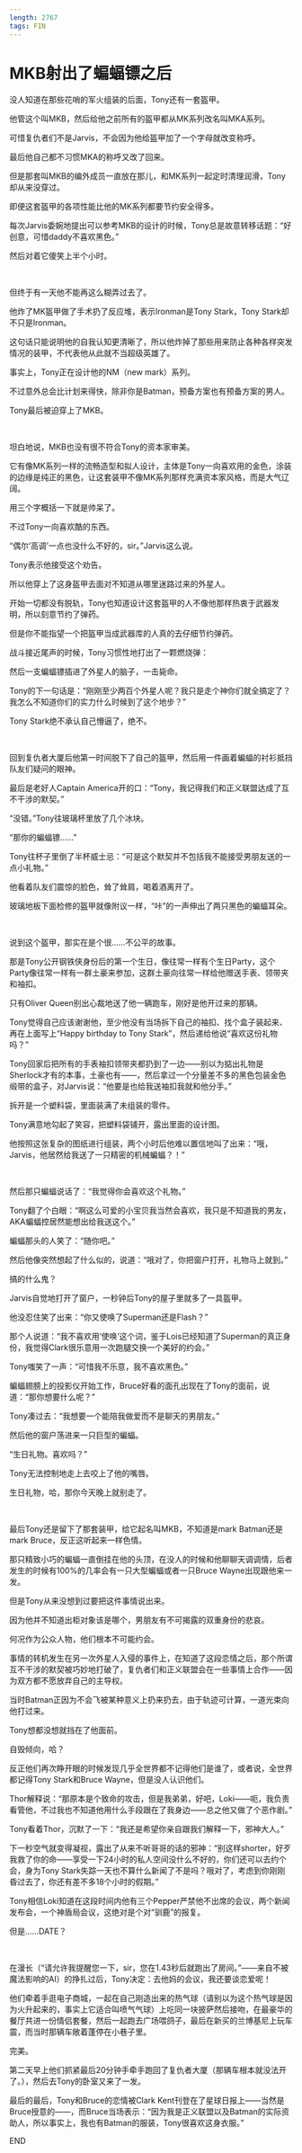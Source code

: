 ```yaml
---
length: 2767
tags: FIN
---
```


# MKB射出了蝙蝠镖之后

没人知道在那些花哨的军火组装的后面，Tony还有一套盔甲。

他管这个叫MKB，然后给他之前所有的盔甲都从MK系列改名叫MKA系列。

可惜复仇者们不是Jarvis，不会因为他给盔甲加了一个字母就改变称呼。

最后他自己都不习惯MKA的称呼又改了回来。

但是那套叫MKB的编外成员一直放在那儿，和MK系列一起定时清理润滑，Tony却从来没穿过。

即便这套盔甲的各项性能比他的MK系列都要节约安全得多。

每次Jarvis委婉地提出可以参考MKB的设计的时候，Tony总是故意转移话题：“好创意，可惜daddy不喜欢黑色。”

然后对着它傻笑上半个小时。

<br>

但终于有一天他不能再这么糊弄过去了。

他炸了MK盔甲做了手术扔了反应堆，表示Ironman是Tony Stark，Tony Stark却不只是Ironman。

这句话只能说明他的自我认知更清晰了，所以他炸掉了那些用来防止各种各样突发情况的装甲，不代表他从此就不当超级英雄了。

事实上，Tony正在设计他的NM（new mark）系列。

不过意外总会比计划来得快，除非你是Batman，预备方案也有预备方案的男人。

Tony最后被迫穿上了MKB。

<br>

坦白地说，MKB也没有很不符合Tony的资本家审美。

它有像MK系列一样的流畅造型和拟人设计，主体是Tony一向喜欢用的金色，涂装的边缘是纯正的黑色，让这套装甲不像MK系列那样充满资本家风格，而是大气辽阔。

用三个字概括一下就是帅呆了。

不过Tony一向喜欢酷的东西。

“偶尔‘高调’一点也没什么不好的，sir。”Jarvis这么说。

Tony表示他接受这个劝告。

所以他穿上了这身盔甲去面对不知道从哪里迷路过来的外星人。

开始一切都没有脱轨，Tony也知道设计这套盔甲的人不像他那样热衷于武器发明，所以刻意节约了弹药。

但是你不能指望一个把盔甲当成武器库的人真的去仔细节约弹药。

战斗接近尾声的时候，Tony习惯性地打出了一颗燃烧弹：

然后一支蝙蝠镖插进了外星人的脑子，一击毙命。

Tony的下一句话是：“刚刚至少两百个外星人呢？我只是走个神你们就全搞定了？我怎么不知道你们的实力什么时候到了这个地步？”

Tony Stark绝不承认自己懵逼了，绝不。

<br>

回到复仇者大厦后他第一时间脱下了自己的盔甲，然后用一件画着蝙蝠的衬衫抵挡队友们疑问的眼神。

最后是老好人Captain America开的口：“Tony，我记得我们和正义联盟达成了互不干涉的默契。”

“没错。”Tony往玻璃杯里放了几个冰块。

“那你的蝙蝠镖……”

Tony往杯子里倒了半杯威士忌：“可是这个默契并不包括我不能接受男朋友送的一点小礼物。”

他看着队友们震惊的脸色，耸了耸肩，喝着酒离开了。

玻璃地板下面检修的盔甲就像附议一样，“咔”的一声伸出了两只黑色的蝙蝠耳朵。

<br>

说到这个盔甲，那实在是个很……不公平的故事。

那是Tony公开钢铁侠身份后的第一个生日，像往常一样有个生日Party，这个Party像往常一样有一群土豪来参加，这群土豪向往常一样给他赠送手表、领带夹和袖扣。

只有Oliver Queen别出心裁地送了他一辆跑车，刚好是他开过来的那辆。

Tony觉得自己应该谢谢他，至少他没有当场拆下自己的袖扣、找个盒子装起来、再在上面写上“Happy birthday to Tony Stark”，然后递给他说“喜欢这份礼物吗？”

Tony回家后把所有的手表袖扣领带夹都扔到了一边——别以为掂出礼物是Sherlock才有的本事，土豪也有——，然后拿过一个分量差不多的黑色包装金色缎带的盒子，对Jarvis说：“他要是也给我送袖扣我就和他分手。”

拆开是一个塑料袋，里面装满了未组装的零件。

Tony满意地勾起了笑容，把塑料袋铺开，露出里面的设计图。

他按照这张复杂的图纸进行组装，两个小时后他难以置信地叫了出来：“哦，Jarvis，他居然给我送了一只精密的机械蝙蝠？！”

<br>

然后那只蝙蝠说话了：“我觉得你会喜欢这个礼物。”

Tony翻了个白眼：“啊这么可爱的小宝贝我当然会喜欢，我只是不知道我的男友，AKA蝙蝠控居然能想出给我送这个。”

蝙蝠那头的人笑了：“随你吧。”

然后他像突然想起了什么似的，说道：“哦对了，你把窗户打开，礼物马上就到。”

搞的什么鬼？

Jarvis自觉地打开了窗户，一秒钟后Tony的屋子里就多了一具盔甲。

他没忍住笑了出来：“你又使唤了Superman还是Flash？”

那个人说道：“我不喜欢用‘使唤’这个词，鉴于Lois已经知道了Superman的真正身份，我觉得Clark很乐意用一次跑腿交换一个美好的约会。”

Tony嗤笑了一声：“可惜我不乐意，我不喜欢黑色。”

蝙蝠翅膀上的投影仪开始工作，Bruce好看的面孔出现在了Tony的面前，说道：“那你想要什么呢？”

Tony凑过去：“我想要一个能陪我做爱而不是聊天的男朋友。”

然后他的窗户荡进来一只巨型的蝙蝠。

“生日礼物。喜欢吗？”

Tony无法控制地走上去咬上了他的嘴唇。

生日礼物，哈，那你今天晚上就别走了。

<br>

最后Tony还是留下了那套装甲，给它起名叫MKB，不知道是mark Batman还是mark Bruce，反正这听起来一样色情。

那只精致小巧的蝙蝠一直倒挂在他的头顶，在没人的时候和他聊聊天调调情，后者发生的时候有100%的几率会有一只大型蝙蝠或者一只Bruce Wayne出现跟他来一发。

但是Tony从来没想到过要把这件事情说出来。

因为他并不知道出柜对象该是哪个，男朋友有不可揭露的双重身份的悲哀。

何况作为公众人物，他们根本不可能约会。

事情的转机发生在另一次外星人入侵的事件上，在知道了这段恋情之后，那个所谓互不干涉的默契被巧妙地打破了，复仇者们和正义联盟会在一些事情上合作——因为双方都不愿放弃自己的主导权。

当时Batman正因为不会飞被某种意义上扔来扔去，由于轨迹可计算，一道光束向他打过来。

Tony想都没想就挡在了他面前。

自毁倾向，哈？

反正他们再次睁开眼的时候发现几乎全世界都不记得他们是谁了，或者说，全世界都记得Tony Stark和Bruce Wayne，但是没人认识他们。

Thor解释说：“那原本是个致命的攻击，但是我弟弟，好吧，Loki——呃，我负责看管他，不过我也不知道他用什么手段跟在了我身边——总之他又做了个恶作剧。”

Tony看着Thor，沉默了一下：“我还是希望你亲自跟我们解释一下，邪神大人。”

下一秒空气就变得凝视，露出了从来不听哥哥的话的邪神：“别这样shorter，好歹我救了你的命——享受一下24小时的私人空间没什么不好的，你们还可以去约个会，身为Tony Stark失踪一天也不算什么新闻了不是吗？哦对了，考虑到你刚刚昏过去了，你还有差不多18个小时的假期。”

Tony相信Loki知道在这段时间内他有三个Pepper严禁他不出席的会议，两个新闻发布会，一个神盾局会议，这绝对是个对“驯鹿”的报复。

但是……DATE？

<br>

在漫长（“请允许我提醒您一下，sir，您在1.43秒后就跑出了房间。”——来自不被魔法影响的AI）的挣扎过后，Tony决定：去他妈的会议，我还要谈恋爱呢！

他们牵着手逛电子商城，一起在自己刚造出来的热气球（请别以为这个热气球是因为火升起来的，事实上它适合叫喷气气球）上吃同一块披萨然后接吻，在最豪华的餐厅共进一份情侣套餐，然后一起跑去广场喂鸽子，最后在新买的兰博基尼上玩车震，而当时那辆车敞着蓬停在小巷子里。

完美。

第二天早上他们抓紧最后20分钟手牵手跑回了复仇者大厦（那辆车根本就没法开了。），然后去Tony的卧室又来了一发。

最后的最后，Tony和Bruce的恋情被Clark Kent刊登在了星球日报上——当然是Bruce授意的——，而Bruce当场表示：“因为我是正义联盟以及Batman的实际资助人，所以事实上，我也有Batman的服装，Tony很喜欢这身衣服。”

END
